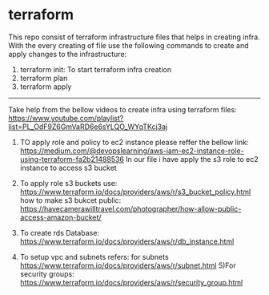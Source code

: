 # terraform
This repo consist of terraform infrastructure files that helps in creating infra.
With the every creating of file use the following commands to create and apply changes to the infrastructure:
1) terraform init: To start terraform infra creation
2) terraform plan
3) terraform apply

-------------------------
Take help from the bellow videos to create infra using terraform files:
https://www.youtube.com/playlist?list=PL_OdF9Z6GmVaRD6e6sYLQO_WYqTKcj3aj
1) TO apply role and policy to ec2 instance please reffer the bellow link:
 https://medium.com/@devopslearning/aws-iam-ec2-instance-role-using-terraform-fa2b21488536
In our file i have apply the s3 role to ec2 instance to access s3 bucket
2) To apply role s3 buckets use: 
https://www.terraform.io/docs/providers/aws/r/s3_bucket_policy.html
how to make s3 bukcet public:
https://havecamerawilltravel.com/photographer/how-allow-public-access-amazon-bucket/
 
3) To create rds Database: 
 https://www.terraform.io/docs/providers/aws/r/db_instance.html
4) To setup vpc and subnets refers:
for subnets
 https://www.terraform.io/docs/providers/aws/r/subnet.html
5)For security groups:
 https://www.terraform.io/docs/providers/aws/r/security_group.html
